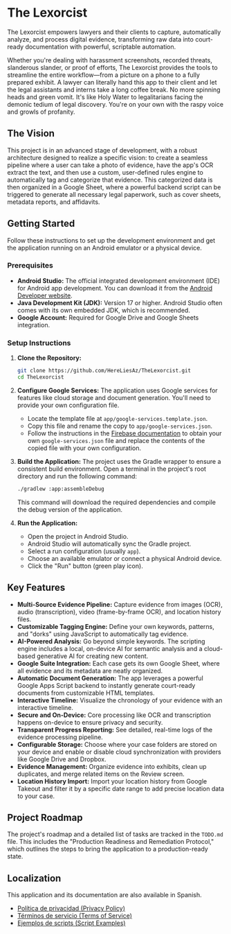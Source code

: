 # The Lexorcist

The Lexorcist empowers lawyers and their clients to capture, automatically analyze, and process digital evidence, transforming raw data into court-ready documentation with powerful, scriptable automation.

Whether you're dealing with harassment screenshots, recorded threats,  slanderous slander, or proof of efforts, The Lexorcist provides the tools to streamline the entire workflow—from a picture on a phone to a fully prepared exhibit. A lawyer can literally hand this app to their client and let the legal assistants and interns take a long coffee break. No more spinning heads and green vomit. It's like Holy Water to legalitarians facing the demonic tedium of legal discovery.  You're on your own with the raspy voice and growls of profanity. 

## The Vision

This project is in an advanced stage of development, with a robust architecture designed to realize a specific vision: to create a seamless pipeline where a user can take a photo of evidence, have the app's OCR extract the text, and then use a custom, user-defined rules engine to automatically tag and categorize that evidence. This categorized data is then organized in a Google Sheet, where a powerful backend script can be triggered to generate all necessary legal paperwork, such as cover sheets, metadata reports, and affidavits.

## Getting Started

Follow these instructions to set up the development environment and get the application running on an Android emulator or a physical device.

### Prerequisites

-   **Android Studio:** The official integrated development environment (IDE) for Android app development. You can download it from the [Android Developer website](https://developer.android.com/studio).
-   **Java Development Kit (JDK):** Version 17 or higher. Android Studio often comes with its own embedded JDK, which is recommended.
-   **Google Account:** Required for Google Drive and Google Sheets integration.

### Setup Instructions

1.  **Clone the Repository:**
    ```bash
    git clone https://github.com/HereLiesAz/TheLexorcist.git
    cd TheLexorcist
    ```

2.  **Configure Google Services:**
    The application uses Google services for features like cloud storage and document generation. You'll need to provide your own configuration file.
    -   Locate the template file at `app/google-services.template.json`.
    -   Copy this file and rename the copy to `app/google-services.json`.
    -   Follow the instructions in the [Firebase documentation](https://firebase.google.com/docs/android/setup) to obtain your own `google-services.json` file and replace the contents of the copied file with your own configuration.

3.  **Build the Application:**
    The project uses the Gradle wrapper to ensure a consistent build environment. Open a terminal in the project's root directory and run the following command:
    ```bash
    ./gradlew :app:assembleDebug
    ```
    This command will download the required dependencies and compile the debug version of the application.

4.  **Run the Application:**
    -   Open the project in Android Studio.
    -   Android Studio will automatically sync the Gradle project.
    -   Select a run configuration (usually `app`).
    -   Choose an available emulator or connect a physical Android device.
    -   Click the "Run" button (green play icon).

## Key Features

- **Multi-Source Evidence Pipeline:** Capture evidence from images (OCR), audio (transcription), video (frame-by-frame OCR), and location history files.
- **Customizable Tagging Engine:** Define your own keywords, patterns, and "dorks" using JavaScript to automatically tag evidence.
- **AI-Powered Analysis:** Go beyond simple keywords. The scripting engine includes a local, on-device AI for semantic analysis and a cloud-based generative AI for creating new content.
- **Google Suite Integration:** Each case gets its own Google Sheet, where all evidence and its metadata are neatly organized.
- **Automatic Document Generation:** The app leverages a powerful Google Apps Script backend to instantly generate court-ready documents from customizable HTML templates.
- **Interactive Timeline:** Visualize the chronology of your evidence with an interactive timeline.
- **Secure and On-Device:** Core processing like OCR and transcription happens on-device to ensure privacy and security.
- **Transparent Progress Reporting:** See detailed, real-time logs of the evidence processing pipeline.
- **Configurable Storage:** Choose where your case folders are stored on your device and enable or disable cloud synchronization with providers like Google Drive and Dropbox.
- **Evidence Management:** Organize evidence into exhibits, clean up duplicates, and merge related items on the Review screen.
- **Location History Import:** Import your location history from Google Takeout and filter it by a specific date range to add precise location data to your case.

## Project Roadmap

The project's roadmap and a detailed list of tasks are tracked in the `TODO.md` file. This includes the "Production Readiness and Remediation Protocol," which outlines the steps to bring the application to a production-ready state.

## Localization

This application and its documentation are also available in Spanish.

- [Política de privacidad (Privacy Policy)](PRIVACY_POLICY_ES.md)
- [Términos de servicio (Terms of Service)](TERMS_OF_SERVICE_ES.md)
- [Ejemplos de scripts (Script Examples)](SCRIPT_EXAMPLES_ES.md)

